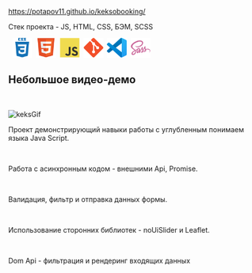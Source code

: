 https://potapov11.github.io/keksobooking/
<div>
	<p>Стек проекта - JS, HTML, CSS, БЭМ, SCSS</p>&nbsp;
  <img src="https://github.com/devicons/devicon/blob/master/icons/css3/css3-plain-wordmark.svg"  title="CSS3" alt="CSS" width="40" height="40"/>&nbsp;
  <img src="https://github.com/devicons/devicon/blob/master/icons/html5/html5-original.svg" title="HTML5" alt="HTML" width="40" height="40"/>&nbsp;
  <img src="https://github.com/devicons/devicon/blob/master/icons/javascript/javascript-original.svg" title="JavaScript" alt="JavaScript" width="40" height="40"/>&nbsp;
  <img src="https://github.com/devicons/devicon/blob/master/icons/git/git-original.svg" title="JavaScript" alt="git" width="40" height="40"/>&nbsp;
  <img src="https://github.com/devicons/devicon/blob/master/icons/vscode/vscode-original.svg" title="JavaScript" alt="git" width="40" height="40"/>&nbsp;
  <img src="https://github.com/devicons/devicon/blob/master/icons/sass/sass-original.svg" title="JavaScript" alt="sass" width="40" height="40"/>&nbsp;
</div>

<h2>Небольшое видео-демо</h2>&nbsp;

![keksGif](https://github.com/potapov11/keksobooking/assets/57190897/7897715a-5a4d-4f6d-9676-586392e44f84)


<p>Проект демонстрирующий навыки работы с углубленным понимаем языка Java Script.</p>&nbsp;
<p>Работа с асинхронным кодом - внешними Api, Promise.</p>&nbsp;
<p>Валидация, фильтр и отправка данных формы.</p>&nbsp;
<p>Использование сторонних библиотек - noUiSlider и Leaflet.</p>&nbsp;
<p>Dom Api - фильтрация и рендеринг входящих данных</p>&nbsp;


